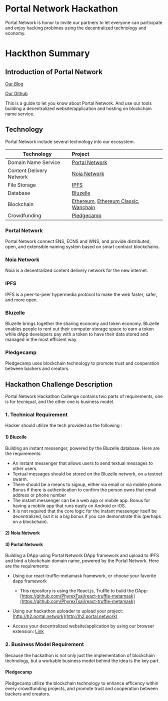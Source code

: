 # Portal Network Hackathon

Portal Network is honor to invite our partners to let everyone can participate and enjoy hacking problmes using the decentralized technology and economy.

# Hackthon Summary

## Introduction of Portal Network

[Our Blog](https://medium.com/portalnetworkofficial)

[Our Github](https://github.com/PortalNetwork)

This is a guide to let you know about Portal Network. And use our tools building a decentralized website/application and hosting on blockchain name service.

## Technology

Portal Network include several technology into our ecosystem.

Technology               | Project
-------------------------|:-------------------------------------
Domain Name Service      | [Portal Network](https://www.portal.network/)
Content Delivery Network | [Noia Network](http://noia.network/)
File Storage             | [IPFS](https://ipfs.io/)
Database                 | [Bluzelle](https://bluzelle.com/)
Blockchain               | [Ethereum](https://ethereum.org/), [Ethereum Classic](https://ethereumclassic.org/), [Wanchain](https://wanchain.org/)
Crowdfunding             | [Pledgecamp](https://pledgecamp.com/)


### Portal Network

Portal Network connect ENS, ECNS and WNS, and provide distributed, open, and extensible naming system based on smart contract blockchains.

### Noia Network

Noia is a decentralized content delivery network for the new internet.

### IPFS

IPFS is a peer-to-peer hypermedia protocol to make the web faster, safer, and more open.

### Bluzelle

Bluzelle brings together the sharing economy and token economy. Bluzelle enables people to rent out their computer storage space to earn a token while dApp developers pay with a token to have their data stored and managed in the most efficient way.

### Pledgecamp

Pledgecamp uses blockchain technology to promote trust and cooperation between backers and creators.

## Hackathon Challenge Description

Portal Network Hackathon Callenge contains two parts of requirements, one is for tecniqual, and the other one is business model.

### 1. Technical Requirement

Hacker should utilize the tech provided as the following :

#### 1) Bluzelle

Building an instant messenger, powered by the Bluzelle database. 
Here are the requirements:
- An instant messenger that allows users to send textual messages to other users.
- Textual messages should be stored on the Bluzelle network, on a testnet swarm.
- There should be a means to signup, either via email or via mobile phone. Bonus if there is authentication to confirm the person owns that email address or phone number
- The instant messenger can be a web app or mobile app. Bonus for having a mobile app that runs easily on Android or iOS.
- It is not required that the core logic for the instant messenger itself be decentralized, but it is a big bonus if you can demonstrate this (perhaps on a blockchain).

#### 2) Noia Network

#### 3) Portal Network

Building a DApp using Portal Network DApp framework and upload to IPFS and bind a blockchain domain name, powered by the Portal Network.
Here are the requirements:
- Using our react-truffle-metamask framework, or choose your favorite dapp framework
    - This repository is using the React.js, Truffle to build the DApp: [https://github.com/PhyrexTsai/react-truffle-metamask](https://github.com/PhyrexTsai/react-truffle-metamask)
- Using our hackathon uploader to upload your project: [http://h2.portal.network](http://h2.portal.network)

- Access your decentralized website/application by using our browser extension: [Link](https://chrome.google.com/webstore/detail/portal-network/apcnffelpkinnpoapmokieojaffmcpmf?utm_source=chrome-ntp-icon)

### 2. Business Model Requirement

Because the hackathon is not only just the implementation of blockchain technology, but a workable business model behind the idea is the key part.

#### Pledgecamp

Pledgecamp utilize the blockchain technology to enhance efficency within every crowdfunding projects, and promote trust and cooperation between backers and creators.

